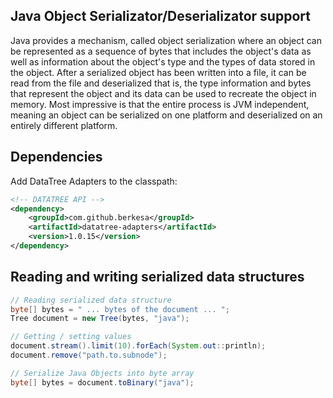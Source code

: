 ## Java Object Serializator/Deserializator support

Java provides a mechanism, called object serialization where an object can be represented as a sequence of bytes that includes the object's data as well as information about the object's type and the types of data stored in the object.
After a serialized object has been written into a file, it can be read from the file and deserialized that is, the type information and bytes that represent the object and its data can be used to recreate the object in memory.
Most impressive is that the entire process is JVM independent, meaning an object can be serialized on one platform and deserialized on an entirely different platform.

## Dependencies

Add DataTree Adapters to the classpath:

```xml
<!-- DATATREE API -->
<dependency>
    <groupId>com.github.berkesa</groupId>
    <artifactId>datatree-adapters</artifactId>
    <version>1.0.15</version>
</dependency>
```

## Reading and writing serialized data structures

```java
// Reading serialized data structure
byte[] bytes = " ... bytes of the document ... ";
Tree document = new Tree(bytes, "java");

// Getting / setting values
document.stream().limit(10).forEach(System.out::println);
document.remove("path.to.subnode");

// Serialize Java Objects into byte array
byte[] bytes = document.toBinary("java");
``` 